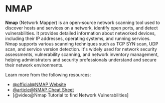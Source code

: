 # NMAP

**Nmap** (Network Mapper) is an open-source network scanning tool used to discover hosts and services on a network, identify open ports, and detect vulnerabilities. It provides detailed information about networked devices, including their IP addresses, operating systems, and running services. Nmap supports various scanning techniques such as TCP SYN scan, UDP scan, and service version detection. It's widely used for network security assessments, vulnerability scanning, and network inventory management, helping administrators and security professionals understand and secure their network environments.

Learn more from the following resources:

- [@official@NMAP Website](https://nmap.org/)
- [@article@NMAP Cheat Sheet](https://www.tutorialspoint.com/nmap-cheat-sheet)
- [@video@Nmap Tutorial to find Network Vulnerabilities]
